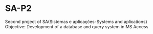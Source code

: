 # SA-P2
Second project of SA(Sistemas e aplicações-Systems and aplications)
Objective:
Development of a database and query system in MS Access
